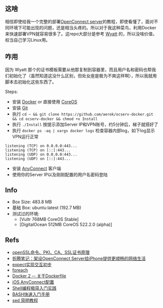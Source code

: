 ## 这啥
相信即使给我一个完整的部署[OpenConnect server](http://www.infradead.org/ocserv/)的教程，即使看懂了，面对不同环境下可能出现的问题，还是相当头疼的。所以对于我这种菜鸟，利用Docker来快速部署VPN就容易很多了。这repo大部分是参考 [Wyatt](http://wppurking.github.io/2014/10/11/use-ocserv-docker-to-enjoy-freedom-internet.html) 的，所以没啥价值，权当自己学习Linux用。

## 咋用
因为 Wyatt 那个的证书模板需要从他那复制到容器里，而且用户名和密码也帮我们初始化了（虽然知道这没什么区别，但处女座是极为不爽这样啊），所以我就用脚本去初始化这些东西了。

Steps:
* 安装 [Docker](https://www.docker.com/) or 直接使用 [CoreOS](https://coreos.com/)
* 安装 [Git](http://git-scm.com/download/linux)
* 执行 `cd ~ && git clone https://github.com/aerok/ocserv-docker.git && cd ocserv-docker && chmod +x Install`
* 执行 `./Install` 按提示添加Server IP和VPN账号，约5分钟后，梯子就搭好了
* 执行 `docker ps -aq | xargs docker logs` 检查容器内部log，如下log显示VPN运行正常
```
listening (TCP) on 0.0.0.0:443...
listening (TCP) on [::]:443...
listening (UDP) on 0.0.0.0:443...
listening (UDP) on [::]:443...
```
* 安装 [AnyConnect](http://www.cisco.com/c/en/us/solutions/enterprise-networks/anyconnect-secure-mobility-solution/index.html) 客户端
* 使用你的Server IP以及刚刚配置的用户名密码登陆

## Info
* Box Size: 483.8 MB
* 基础 Box: ubuntu:latest   (192.7 MB)
* 测试过的环境: 
  * [Vultr 768MB CoreOS Stable]
  * [DigitalOcean 512MB CoreOS 522.2.0 (alpha)]

## Refs
* [openSSL命令、PKI、CA、SSL证书原理](http://www.cnblogs.com/littlehann/p/3738141.html)
* [折腾笔记：架设OpenConnect Server给iPhone提供更顺畅的网络生活](http://bitinn.net/11084/)
* [expect实现交互初步](http://blog.ihipop.info/2010/12/1949.html)
* [foreach](http://wiki.tcl.tk/1018)
* [Docker 2 -- 关于Dockerfile](http://blog.tankywoo.com/docker/2014/05/08/docker-2-dockerfile.html)
* [iOS AnyConnect配置](http://www.brucebot.com/2014/11/how-to-setup-a-anyconnect-vpn-for-ios-with-certificate/)
* [Shell编程极简入门实践](https://github.com/StevenSLXie/Tutorials-for-Web-Developers/blob/master/Shell%E7%BC%96%E7%A8%8B%E6%9E%81%E7%AE%80%E5%85%A5%E9%97%A8%E5%AE%9E%E8%B7%B5.md)
* [BASH快速入门手册](https://laoyur.com/?p=638#function)
* [sed 简明教程](http://coolshell.cn/articles/9104.html)
